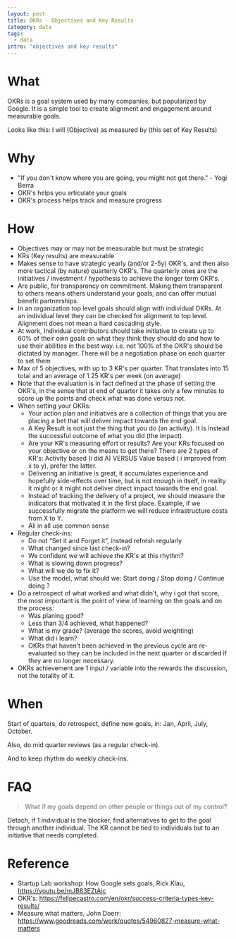 ```yaml
---
layout: post
title: OKRs - Objectives and Key Results
category: data
tags:
  - data
intro: "objectives and key results"
---
```



# What 

OKRs is a goal system used by many companies, but popularized by Google. It is a simple tool to create alignment and engagement around measurable goals.

Looks like this: I will (Objective) as measured by (this set of Key Results)


# Why 

- "If you don't know where you are going, you might not get there." - Yogi Berra  
- OKR's helps you articulate your goals
- OKR's process helps track and measure progress


# How

- Objectives may or may not be measurable but must be strategic
- KRs (Key results) are measurable
- Makes sense to have strategic yearly (and/or 2-5y) OKR's, and then also more tactical (by nature) quarterly OKR's. The quarterly ones are the initiatives / investment / hypothesis to achieve the longer term OKR's.
- Are public, for transparency on commitment. Making them transparent to others means others understand your goals, and can offer mutual benefit partnerships.
- In an organization top level goals should align with individual OKRs. At an individual level they can be checked for alignment to top level. Alignment does not mean a hard cascading style.
- At work, Individual contributors should take initiative to create up to 60% of their own goals on what they think they should do and how to use their abilities in the best way. i.e. not 100% of the OKR's should be dictated by manager. There will be a negotiation phase on each quarter to set them
- Max of 5 objectives, with up to 3 KR's  per quarter. That translates into 15 total and an average of  1.25 KR's per week (on average)
- Note that the evaluation is in fact defined at the phase of setting the OKR's, in the sense that at end of quarter it takes only a few minutes to score up the points and check what was done versus not.
- When setting your OKRs:
   - Your action plan and initiatives are a collection of things that you are placing a bet that will deliver impact towards the end goal.
   - A Key Result is not just the thing that you do (an activity). It is instead the successful outcome of what you did (the impact).
   - Are your KR's measuring effort or results? Are your KRs focused on your objective or on the means to get there? There are 2 types of KR's: Activity based (i did A) VERSUS Value based ( i improved from x to y), prefer the latter.
   - Delivering an initiative is great, it accumulates experience and hopefully side-effects over time, but is not enough in itself, in reality it might or it might not deliver direct impact towards the end goal.
   - Instead of tracking the delivery of a project, we should measure the indicators that motivated it in the first place. Example, if we successfully migrate the platform we will reduce infrastructure costs from X to Y.
   - All in all use common sense
- Regular check-ins:
  - Do not “Set it and Forget it”, instead refresh regularly
  - What changed since last check-in?
  - We confident we will achieve the KR's at this rhythm?
  - What is slowing down progress?
  - What will we do to fix it?
  - Use the model, what should we: Start doing / Stop doing / Continue doing ?
- Do a retrospect of what worked and what didn't, why i got that score, the most important is the point of view of learning on the goals and on the process:
  - Was planing good?
  - Less than 3/4 achieved, what happened?
  - What is my grade? (average the scores, avoid weighting)
  - What did i learn?
  - OKRs that haven’t been achieved in the previous cycle are re-evaluated so they can be included in the next quarter or discarded if they are no longer necessary.
- OKRs achievement are 1 input / variable into the rewards the discussion, not the totality of it.


# When

Start of quarters, do retrospect, define new goals, in: Jan, April, July, October.

Also, do mid quarter reviews (as a regular check-in).

And to keep rhythm do weekly check-ins.

# FAQ

> What if my goals depend on other people or things out of my control?

Detach, if 1 individual is the blocker, find alternatives to get to the goal through another individual. The KR cannot be tied to individuals but to an initiative that needs completed.



# Reference

- Startup Lab workshop: How Google sets goals, Rick Klau,  https://youtu.be/mJB83EZtAjc 
- OKR's:  https://felipecastro.com/en/okr/success-criteria-types-key-results/
- Measure what matters, John Doerr: https://www.goodreads.com/work/quotes/54960827-measure-what-matters

<br>